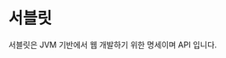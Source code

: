 # 서블릿
서블릿은 JVM 기반에서 웹 개발하기 위한 명세이며 API 입니다. 
<!--stackedit_data:
eyJoaXN0b3J5IjpbODgwNTcxNjgzLDEzNjA1NDkyMjhdfQ==
-->